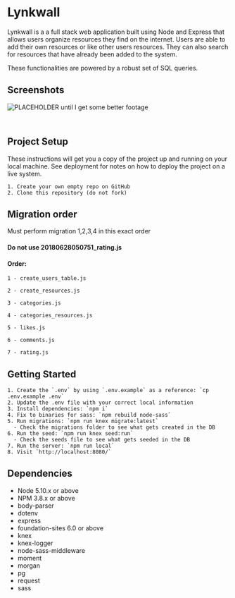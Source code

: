 # Lynkwall
Lynkwall is a a full stack web application built using Node and Express that allows users organize resources they find on the internet. Users are able to add their own resources or like other users resources. They can also search for resources that have already been added to the system. 

These functionalities are powered by a robust set of SQL queries.

## Screenshots

![PLACEHOLDER until I get some better footage](https://i.imgur.com/0ArNomm.gif)



![]()



![]()






## Project Setup


These instructions will get you a copy of the project up and running on your local machine. See deployment for notes on how to deploy the project on a live system.

```
1. Create your own empty repo on GitHub
2. Clone this repository (do not fork)
```
## Migration order
Must perform migration 1,2,3,4 in this exact order

#### **Do not use 20180628050751_rating.js**

#### Order:


`1 - create_users_table.js`

`2 - create_resources.js`

`3 - categories.js`

`4 - categories_resources.js`

`5 - likes.js`

`6 - comments.js`

`7 - rating.js`


## Getting Started
```
1. Create the `.env` by using `.env.example` as a reference: `cp .env.example .env`
2. Update the .env file with your correct local information
3. Install dependencies: `npm i`
4. Fix to binaries for sass: `npm rebuild node-sass`
5. Run migrations: `npm run knex migrate:latest`
  - Check the migrations folder to see what gets created in the DB
6. Run the seed: `npm run knex seed:run`
  - Check the seeds file to see what gets seeded in the DB
7. Run the server: `npm run local`
8. Visit `http://localhost:8080/`
```
## Dependencies
- Node 5.10.x or above
- NPM 3.8.x or above
- body-parser
- dotenv
- express
- foundation-sites 6.0 or above
- knex
- knex-logger
- node-sass-middleware
- moment
- morgan
- pg
- request
- sass

